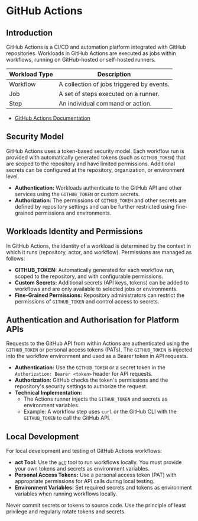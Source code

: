 # GitHub Actions

## Introduction

GitHub Actions is a CI/CD and automation platform integrated with GitHub repositories. Workloads in GitHub Actions are executed as jobs within workflows, running on GitHub-hosted or self-hosted runners.

| Workload Type | Description |
|--------------|-------------|
| Workflow     | A collection of jobs triggered by events. |
| Job          | A set of steps executed on a runner.      |
| Step         | An individual command or action.          |

- [GitHub Actions Documentation](https://docs.github.com/actions)

## Security Model

GitHub Actions uses a token-based security model. Each workflow run is provided with automatically generated tokens (such as `GITHUB_TOKEN`) that are scoped to the repository and have limited permissions. Additional secrets can be configured at the repository, organization, or environment level.

- **Authentication:** Workloads authenticate to the GitHub API and other services using the `GITHUB_TOKEN` or custom secrets.
- **Authorization:** The permissions of `GITHUB_TOKEN` and other secrets are defined by repository settings and can be further restricted using fine-grained permissions and environments.

## Workloads Identity and Permissions

In GitHub Actions, the identity of a workload is determined by the context in which it runs (repository, actor, and workflow). Permissions are managed as follows:

- **GITHUB_TOKEN:** Automatically generated for each workflow run, scoped to the repository, and with configurable permissions.
- **Custom Secrets:** Additional secrets (API keys, tokens) can be added to workflows and are only available to selected jobs or environments.
- **Fine-Grained Permissions:** Repository administrators can restrict the permissions of `GITHUB_TOKEN` and control access to secrets.

## Authentication and Authorisation for Platform APIs

Requests to the GitHub API from within Actions are authenticated using the `GITHUB_TOKEN` or personal access tokens (PATs). The `GITHUB_TOKEN` is injected into the workflow environment and used as a Bearer token in API requests.

- **Authentication:** Use the `GITHUB_TOKEN` or a secret token in the `Authorization: Bearer <token>` header for API requests.
- **Authorization:** GitHub checks the token's permissions and the repository's security settings to authorize the request.
- **Technical Implementation:**
    - The Actions runner injects the `GITHUB_TOKEN` and secrets as environment variables.
    - Example: A workflow step uses `curl` or the GitHub CLI with the `GITHUB_TOKEN` to call the GitHub API.

## Local Development

For local development and testing of GitHub Actions workflows:

- **act Tool:** Use the [`act`](https://github.com/nektos/act) tool to run workflows locally. You must provide your own tokens and secrets as environment variables.
- **Personal Access Tokens:** Use a personal access token (PAT) with appropriate permissions for API calls during local testing.
- **Environment Variables:** Set required secrets and tokens as environment variables when running workflows locally.

Never commit secrets or tokens to source code. Use the principle of least privilege and regularly rotate tokens and secrets.
